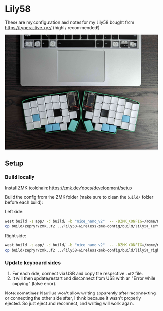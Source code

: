 # Lily58

These are my configuration and notes for my Lily58 bought from https://typeractive.xyz/ (highly recommended!)

![Lily58 Kailh Choc with a Framework 13](images/typeractive-lily-58-with-framework-13-min.jpg)

## Setup

### Build locally

Install ZMK toolchain:
https://zmk.dev/docs/development/setup

Build the config from the ZMK folder (make sure to clean the `build/` folder before each build):

Left side:

```sh
west build -s app/ -d build/ -b "nice_nano_v2"  -- -DZMK_CONFIG=/home/mwu/Documents/git-repos/lily58-wireless-zmk-config/config/ -DSHIELD="lily58_left"
cp build/zephyr/zmk.uf2 ../lily58-wireless-zmk-config/build/lily58_left-nice_nano_v2-zmk.uf2
```

Right side:

```sh
west build -s app/ -d build/ -b "nice_nano_v2"  -- -DZMK_CONFIG=/home/mwu/Documents/git-repos/lily58-wireless-zmk-config/config/ -DSHIELD="lily58_right"
cp build/zephyr/zmk.uf2 ../lily58-wireless-zmk-config/build/lily58_right-nice_nano_v2-zmk.uf2
```

### Update keyboard sides

1. For each side, connect via USB and copy the respective `.uf2` file.
2. It will then update/restart and disconnect from USB with an "Error while copying" (false error).

Note: sometimes Nautilus won't allow writing apparently after reconnecting or connecting the other side after, I think because it wasn't properly ejected. So just eject and reconnect, and writing will work again.

```
